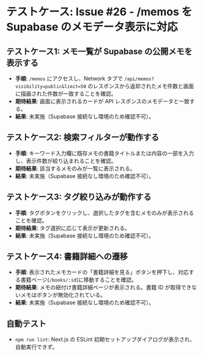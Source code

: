 # テストケース: Issue #26 - /memos を Supabase のメモデータ表示に対応

## テストケース1: メモ一覧が Supabase の公開メモを表示する
- **手順**: `/memos` にアクセスし、Network タブで `/api/memos?visibility=public&limit=50` のレスポンスから返却されたメモ件数と画面に描画された件数が一致することを確認。
- **期待結果**: 画面に表示されるカードが API レスポンスのメモデータと一致する。
- **結果**: 未実施（Supabase 接続なし環境のため確認不可）。

## テストケース2: 検索フィルターが動作する
- **手順**: キーワード入力欄に既存メモの書籍タイトルまたは内容の一部を入力し、表示件数が絞り込まれることを確認。
- **期待結果**: 該当するメモのみが一覧に表示される。
- **結果**: 未実施（Supabase 接続なし環境のため確認不可）。

## テストケース3: タグ絞り込みが動作する
- **手順**: タグボタンをクリックし、選択したタグを含むメモのみが表示されることを確認。
- **期待結果**: タグ選択に応じて表示が更新される。
- **結果**: 未実施（Supabase 接続なし環境のため確認不可）。

## テストケース4: 書籍詳細への遷移
- **手順**: 表示されたメモカードの「書籍詳細を見る」ボタンを押下し、対応する書籍ページ(`/books/:id`)に移動することを確認。
- **期待結果**: メモの紐付け書籍詳細ページが表示される。書籍 ID が取得できないメモはボタンが無効化されている。
- **結果**: 未実施（Supabase 接続なし環境のため確認不可）。

## 自動テスト
- `npm run lint`: Next.js の ESLint 初期セットアップダイアログが表示され、自動実行できず。
